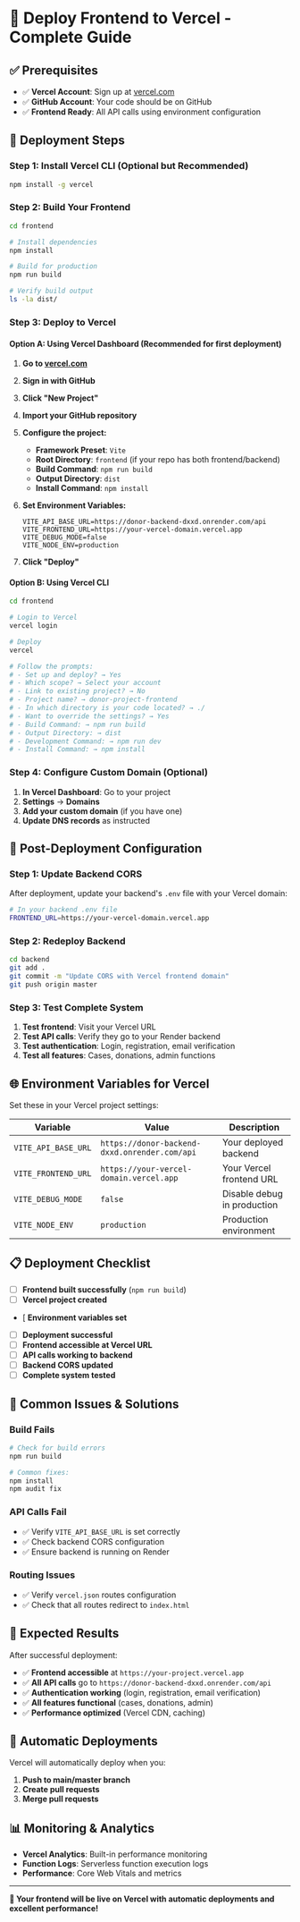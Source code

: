 # 🚀 Deploy Frontend to Vercel - Complete Guide

## ✅ **Prerequisites**

- ✅ **Vercel Account**: Sign up at [vercel.com](https://vercel.com)
- ✅ **GitHub Account**: Your code should be on GitHub
- ✅ **Frontend Ready**: All API calls using environment configuration

## 🚀 **Deployment Steps**

### **Step 1: Install Vercel CLI (Optional but Recommended)**

```bash
npm install -g vercel
```

### **Step 2: Build Your Frontend**

```bash
cd frontend

# Install dependencies
npm install

# Build for production
npm run build

# Verify build output
ls -la dist/
```

### **Step 3: Deploy to Vercel**

#### **Option A: Using Vercel Dashboard (Recommended for first deployment)**

1. **Go to [vercel.com](https://vercel.com)**
2. **Sign in with GitHub**
3. **Click "New Project"**
4. **Import your GitHub repository**
5. **Configure the project:**

   - **Framework Preset**: `Vite`
   - **Root Directory**: `frontend` (if your repo has both frontend/backend)
   - **Build Command**: `npm run build`
   - **Output Directory**: `dist`
   - **Install Command**: `npm install`

6. **Set Environment Variables:**

   ```
   VITE_API_BASE_URL=https://donor-backend-dxxd.onrender.com/api
   VITE_FRONTEND_URL=https://your-vercel-domain.vercel.app
   VITE_DEBUG_MODE=false
   VITE_NODE_ENV=production
   ```

7. **Click "Deploy"**

#### **Option B: Using Vercel CLI**

```bash
cd frontend

# Login to Vercel
vercel login

# Deploy
vercel

# Follow the prompts:
# - Set up and deploy? → Yes
# - Which scope? → Select your account
# - Link to existing project? → No
# - Project name? → donor-project-frontend
# - In which directory is your code located? → ./
# - Want to override the settings? → Yes
# - Build Command: → npm run build
# - Output Directory: → dist
# - Development Command: → npm run dev
# - Install Command: → npm install
```

### **Step 4: Configure Custom Domain (Optional)**

1. **In Vercel Dashboard**: Go to your project
2. **Settings** → **Domains**
3. **Add your custom domain** (if you have one)
4. **Update DNS records** as instructed

## 🔧 **Post-Deployment Configuration**

### **Step 1: Update Backend CORS**

After deployment, update your backend's `.env` file with your Vercel domain:

```bash
# In your backend .env file
FRONTEND_URL=https://your-vercel-domain.vercel.app
```

### **Step 2: Redeploy Backend**

```bash
cd backend
git add .
git commit -m "Update CORS with Vercel frontend domain"
git push origin master
```

### **Step 3: Test Complete System**

1. **Test frontend**: Visit your Vercel URL
2. **Test API calls**: Verify they go to your Render backend
3. **Test authentication**: Login, registration, email verification
4. **Test all features**: Cases, donations, admin functions

## 🌐 **Environment Variables for Vercel**

Set these in your Vercel project settings:

| Variable | Value | Description |
|----------|-------|-------------|
| `VITE_API_BASE_URL` | `https://donor-backend-dxxd.onrender.com/api` | Your deployed backend |
| `VITE_FRONTEND_URL` | `https://your-vercel-domain.vercel.app` | Your Vercel frontend URL |
| `VITE_DEBUG_MODE` | `false` | Disable debug in production |
| `VITE_NODE_ENV` | `production` | Production environment |

## 📋 **Deployment Checklist**

- [ ] **Frontend built successfully** (`npm run build`)
- [ ] **Vercel project created**
- [ **Environment variables set**
- [ ] **Deployment successful**
- [ ] **Frontend accessible at Vercel URL**
- [ ] **API calls working to backend**
- [ ] **Backend CORS updated**
- [ ] **Complete system tested**

## 🚨 **Common Issues & Solutions**

### **Build Fails**
```bash
# Check for build errors
npm run build

# Common fixes:
npm install
npm audit fix
```

### **API Calls Fail**
- ✅ Verify `VITE_API_BASE_URL` is set correctly
- ✅ Check backend CORS configuration
- ✅ Ensure backend is running on Render

### **Routing Issues**
- ✅ Verify `vercel.json` routes configuration
- ✅ Check that all routes redirect to `index.html`

## 🎯 **Expected Results**

After successful deployment:

- ✅ **Frontend accessible** at `https://your-project.vercel.app`
- ✅ **All API calls** go to `https://donor-backend-dxxd.onrender.com/api`
- ✅ **Authentication working** (login, registration, email verification)
- ✅ **All features functional** (cases, donations, admin)
- ✅ **Performance optimized** (Vercel CDN, caching)

## 🔄 **Automatic Deployments**

Vercel will automatically deploy when you:

1. **Push to main/master branch**
2. **Create pull requests**
3. **Merge pull requests**

## 📊 **Monitoring & Analytics**

- **Vercel Analytics**: Built-in performance monitoring
- **Function Logs**: Serverless function execution logs
- **Performance**: Core Web Vitals and metrics

---

**🚀 Your frontend will be live on Vercel with automatic deployments and excellent performance!**
